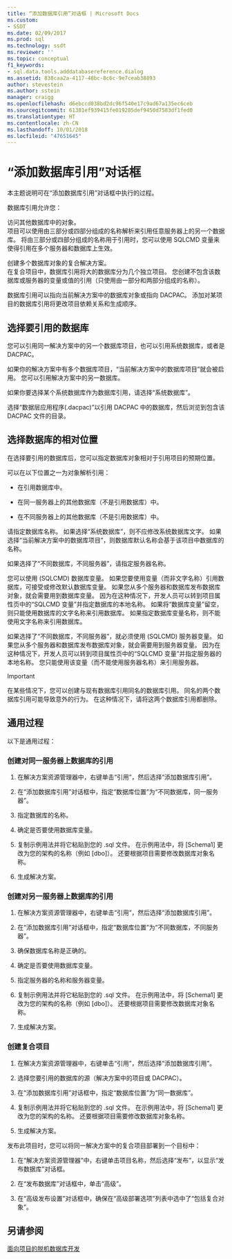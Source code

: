```yaml
---
title: “添加数据库引用”对话框 | Microsoft Docs
ms.custom:
- SSDT
ms.date: 02/09/2017
ms.prod: sql
ms.technology: ssdt
ms.reviewer: ''
ms.topic: conceptual
f1_keywords:
- sql.data.tools.adddatabasereference.dialog
ms.assetid: 838caa2a-4117-48bc-8c6c-9e7ceab38893
author: stevestein
ms.author: sstein
manager: craigg
ms.openlocfilehash: d6ebccd038bd2dc96f540e17c9ad67a135ec6ceb
ms.sourcegitcommit: 61381ef939415fe019285def9450d7583df1fed0
ms.translationtype: HT
ms.contentlocale: zh-CN
ms.lasthandoff: 10/01/2018
ms.locfileid: "47651645"
---
```

# <a name="add-database-reference-dialog-box"></a>“添加数据库引用”对话框
本主题说明可在“添加数据库引用”对话框中执行的过程。  
  
数据库引用允许您：  
  
访问其他数据库中的对象。  
项目可以使用由三部分或四部分组成的名称解析来引用任意服务器上的另一个数据库。 将由三部分或四部分组成的名称用于引用时，您可以使用 SQLCMD 变量来使得引用在多个服务器和数据库上生效。  
  
创建多个数据库对象的复合解决方案。  
在复合项目中，数据库引用将大的数据库分为几个独立项目。 您创建不包含该数据库或服务器的变量或值的引用（只使用由一部分和两部分组成的名称）。  
  
数据库引用可以指向当前解决方案中的数据库对象或指向 DACPAC。 添加对某项目的数据库引用将更改项目依赖关系和生成顺序。  
  
## <a name="selecting-the-database-to-reference"></a>选择要引用的数据库  
您可以引用同一解决方案中的另一个数据库项目，也可以引用系统数据库，或者是 DACPAC。  
  
如果你的解决方案中有多个数据库项目，“当前解决方案中的数据库项目”就会被启用。 您可以引用解决方案中的另一数据库。  
  
如果你要选择某个系统数据库作为数据库引用，请选择“系统数据库”。  
  
选择“数据层应用程序(.dacpac)”以引用 DACPAC 中的数据库，然后浏览到包含该 DACPAC 文件的目录。  
  
## <a name="selecting-the-databases-relative-location"></a>选择数据库的相对位置  
在选择要引用的数据库后，您可以指定数据库对象相对于引用项目的预期位置。  
  
可以在以下位置之一为对象解析引用：  
  
- 在引用数据库中。  
  
- 在同一服务器上的其他数据库（不是引用数据库）中。  
  
- 在不同服务器上的其他数据库（不是引用数据库）中。  
  
请指定数据库名称。 如果选择“系统数据库”，则不应修改系统数据库文字。 如果选择“当前解决方案中的数据库项目”，则数据库默认名称会基于该项目中数据库的名称。  
  
如果选择了“不同数据库，不同服务器”，请指定服务器名称。  
  
您可以使用 (SQLCMD) 数据库变量。 如果您要使用变量（而非文字名称）引用数据库，可接受或修改默认数据库变量。 如果您从多个服务器和数据库发布数据库对象，就会需要用到数据库变量。 因为在这种情况下，开发人员可以转到项目属性页中的“SQLCMD 变量”并指定数据库的本地名称。 如果将“数据库变量”留空，则只能使用数据库的文字名称来引用数据库。 如果指定数据库变量名称，则不能使用文字名称来引用数据库。  
  
如果选择了“不同数据库，不同服务器”，就必须使用 (SQLCMD) 服务器变量。 如果您从多个服务器和数据库发布数据库对象，就会需要用到服务器变量。 因为在这种情况下，开发人员可以转到项目属性页中的“SQLCMD 变量”并指定服务器的本地名称。 您只能使用该变量（而不能使用服务器名称）来引用服务器。  
  
> [!IMPORTANT]  
> 在某些情况下，您可以创建与现有数据库引用同名的数据库引用。 同名的两个数据库引用可能导致意外的行为。 在这种情况下，请将这两个数据库引用都删除。  
  
## <a name="common-procedures"></a>通用过程  
以下是通用过程：  
  
### <a name="to-create-a-reference-to-a-database-on-the-same-server"></a>创建对同一服务器上数据库的引用  
  
1.  在解决方案资源管理器中，右键单击“引用”，然后选择“添加数据库引用”。  
  
2.  在“添加数据库引用”对话框中，指定“数据库位置”为“不同数据库，同一服务器”。  
  
3.  指定数据库的名称。  
  
4.  确定是否要使用数据库变量。  
  
5.  复制示例用法并将它粘贴到您的 .sql 文件。 在示例用法中，将 [Schema1] 更改为您的架构的名称（例如 [dbo]）。 还要根据项目需要修改数据库对象名称。  
  
6.  生成解决方案。  
  
### <a name="to-create-a-reference-to-a-database-on-another-server"></a>创建对另一服务器上数据库的引用  
  
1.  在解决方案资源管理器中，右键单击“引用”，然后选择“添加数据库引用”。  
  
2.  在“添加数据库引用”对话框中，指定“数据库位置”为“不同数据库，不同服务器”。  
  
3.  确保数据库名称是正确的。  
  
4.  确定是否要使用数据库变量。  
  
5.  指定服务器的名称和服务器变量。  
  
6.  复制示例用法并将它粘贴到您的 .sql 文件。 在示例用法中，将 [Schema1] 更改为您的架构的名称（例如 [dbo]）。 还要根据项目需要修改数据库对象名称。  
  
7.  生成解决方案。  
  
### <a name="to-create-a-composite-project"></a>创建复合项目  
  
1.  在解决方案资源管理器中，右键单击“引用”，然后选择“添加数据库引用”。  
  
2.  选择您要引用的数据库的源（解决方案中的项目或 DACPAC）。  
  
3.  在“添加数据库引用”对话框中，指定“数据库位置”为“同一数据库”。  
  
4.  复制示例用法并将它粘贴到您的 .sql 文件。 在示例用法中，将 [Schema1] 更改为您的架构的名称。 还要根据项目需要修改数据库对象名称。  
  
5.  生成解决方案。  
  
发布此项目时，您可以将同一解决方案中的复合项目部署到一个目标中：  
  
1.  在“解决方案资源管理器”中，右键单击项目名称，然后选择“发布”，以显示“发布数据库”对话框。  
  
2.  在“发布数据库”对话框中，单击“高级”。  
  
3.  在“高级发布设置”对话框中，确保在“高级部署选项”列表中选中了“包括复合对象”。  
  
## <a name="see-also"></a>另请参阅  
[面向项目的脱机数据库开发](../ssdt/project-oriented-offline-database-development.md)  
  
